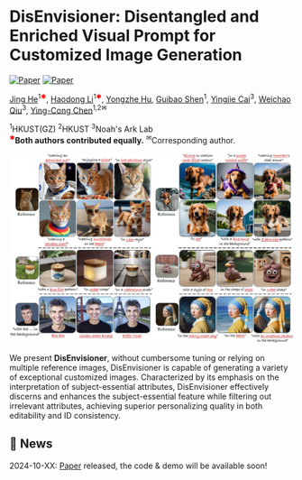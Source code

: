 # DisEnvisioner: Disentangled and Enriched Visual Prompt for Customized Image Generation

[![Paper](https://img.shields.io/badge/Project-Website-pink?logo=googlechrome&logoColor=white)](https://disenvisioner.github.io/)
[![Paper](https://img.shields.io/badge/arXiv-Paper-b31b1b?logo=arxiv&logoColor=white)](https://arxiv.org/abs/XXXX.XXXXX)
<!-- [![HuggingFace Demo](https://img.shields.io/badge/🤗%20HuggingFace-Demo-yellow)](https://huggingface.co/spaces/haodongli/DisEnvisioner) -->

[Jing He](https://scholar.google.com/citations?hl=en&user=RsLS11MAAAAJ)<sup>1<span style="color:red;">&#10033;</span></sup>,
[Haodong Li](https://haodong-li.com/)<sup>1<span style="color:red;">&#10033;</span></sup>,
[Yongzhe Hu]()<sup></sup>,
[Guibao Shen](https://scholar.google.com/citations?user=d8VVM4UAAAAJ&hl=en)<sup>1</sup>,
[Yingjie Cai](https://yjcaimeow.github.io/)<sup>3</sup>,
[Weichao Qiu](https://weichaoqiu.com/)<sup>3</sup>,
[Ying-Cong Chen](https://www.yingcong.me/)<sup>1,2&#9993;</sup>

<span class="author-block"><sup>1</sup>HKUST(GZ)</span>
<span class="author-block"><sup>2</sup>HKUST</span>
<span class="author-block"><sup>3</sup>Noah's Ark Lab</span><br>
<span class="author-block">
    <sup style="color:red;">&#10033;</sup><strong>Both authors contributed equally.</strong>
    <sup>&#9993;</sup>Corresponding author.
</span>

![teaser](assets/teaser.jpg)

We present **DisEnvisioner**, without cumbersome tuning or relying on multiple reference images, DisEnvisioner is capable of generating a variety of exceptional customized images. Characterized by its emphasis on the interpretation of subject-essential attributes, DisEnvisioner effectively discerns and enhances the subject-essential feature while filtering out irrelevant attributes, achieving superior personalizing quality in both editability and ID consistency.

## 📢 News

2024-10-XX: [Paper](https://arxiv.org/abs/XXXX.XXXXX) released, the code & demo will be available soon!
